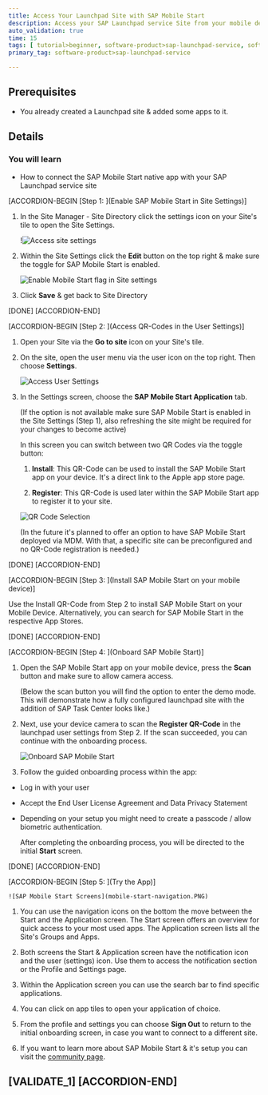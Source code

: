 ```yaml
---
title: Access Your Launchpad Site with SAP Mobile Start
description: Access your SAP Launchpad service Site from your mobile device with the native SAP Mobile Start app.
auto_validation: true
time: 15
tags: [ tutorial>beginner, software-product>sap-launchpad-service, software-product>sap-business-technology-platform, topic>mobile]
primary_tag: software-product>sap-launchpad-service

---
```

## Prerequisites
  - You already created a Launchpad site & added some apps to it.

## Details
### You will learn
  - How to connect the SAP Mobile Start native app with your SAP Launchpad service site

[ACCORDION-BEGIN [Step 1: ](Enable SAP Mobile Start in Site Settings)]


1.  In the Site Manager - Site Directory click the settings icon on your Site's tile to open the Site Settings.

    !![Access site settings](site-manager-access-site-settings.PNG)

2.  Within the Site Settings click the **Edit** button on the top right & make sure the toggle for SAP Mobile Start is enabled.

    ![Enable Mobile Start flag in Site settings](site-manager-mobile-start-flag.PNG)

3.  Click **Save** & get back to Site Directory

[DONE]
[ACCORDION-END]

[ACCORDION-BEGIN [Step 2: ](Access QR-Codes in the User Settings)]

1.  Open your Site via the **Go to site** icon on your Site's tile.

2.  On the site, open the user menu via the user icon on the top right. Then choose **Settings**.

    ![Access User Settings](launchpad-access-settings.PNG)

3.  In the Settings screen, choose the **SAP Mobile Start Application** tab.

    (If the option is not available make sure SAP Mobile Start is enabled in the Site Settings (Step 1), also refreshing the site might  be required for your changes to become active)

    In this screen you can switch between two QR Codes via the toggle button:

      1. **Install**:
      This QR-Code can be used to install the SAP Mobile Start app on your device. It's a direct link to the Apple app store page.

      2. **Register**:
      This QR-Code is used later within the SAP Mobile Start app to register it to your site.

    ![QR Code Selection](launchpad-qr-codes.PNG)

    (In the future it's planned to offer an option to have SAP Mobile Start deployed via MDM. With that, a specific site can be preconfigured and no QR-Code registration is needed.)


[DONE]
[ACCORDION-END]


[ACCORDION-BEGIN [Step 3: ](Install SAP Mobile Start on your mobile device)]

Use the Install QR-Code from Step 2 to install SAP Mobile Start on your Mobile Device. Alternatively, you can search for SAP Mobile Start in the respective App Stores.

[DONE]
[ACCORDION-END]

[ACCORDION-BEGIN [Step 4: ](Onboard SAP Mobile Start)]

1.	Open the SAP Mobile Start app on your mobile device, press the **Scan** button and make sure to allow camera access.

    (Below the scan button you will find the option to enter the demo mode. This will demonstrate how a fully configured launchpad site with the addition of SAP Task Center looks like.)

2.	Next, use your device camera to scan the **Register QR-Code** in the launchpad user settings from Step 2. If the scan succeeded, you can continue with the onboarding process.

    ![Onboard SAP Mobile Start](mobile-start-onboarding.png)

3.  Follow the guided onboarding process within the app:

  - Log in with your user

  - Accept the End User License Agreement and Data Privacy Statement

  -	Depending on your setup you might need to create a passcode / allow biometric authentication.


    After completing the onboarding process, you will be directed to the initial **Start** screen.


[DONE]
[ACCORDION-END]

[ACCORDION-BEGIN [Step 5: ](Try the App)]

    ![SAP Mobile Start Screens](mobile-start-navigation.PNG)

1.	You can use the navigation icons on the bottom the move between the Start and the Application screen. The Start screen offers an overview for quick access to your most used apps. The Application screen lists all the Site's Groups and Apps.

2.  Both screens the Start & Application screen have the notification icon and the user (settings) icon. Use them to access the notification section or the Profile and Settings page.

3.  Within the Application screen you can use the search bar to find specific applications.

4.  You can click on app tiles to open your application of choice.

5.	From the profile and settings you can choose **Sign Out** to return to the initial onboarding screen, in case you want to connect to a different site.

6.  If you want to learn more about SAP Mobile Start & it's setup you can visit the [community page](https://community.sap.com/topics/mobile-experience/start).

[VALIDATE_1]
[ACCORDION-END]
---
